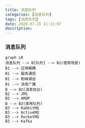 ```yaml
---
title: 消息队列
categories: [消息队列]
tags: [消息队列]
date: 2020-07-15 11:11:07
description:
---
```


### 消息队列

```mermaid
graph LR
消息队列 --> B[队列] --> B1(使用场景)
B1 --> 应用解耦
B1 --> 服务通信
B1 --> 削峰填谷
B1 --> 消息广播
B --> B2(消息协议)
B2 --> JMS
B2 --> AMQP
B --> B3(常用队列)
B3 --> RabbitMQ
B3 --> ActiveMQ
B3 --> RocketMQ
B3 --> Kafka


```
<!-- more -->
